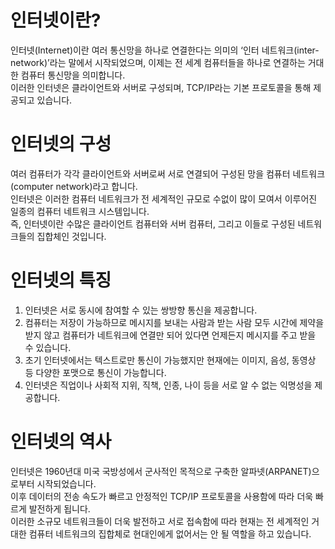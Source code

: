 # 인터넷이란?

인터넷(Internet)이란 여러 통신망을 하나로 연결한다는 의미의 ‘인터 네트워크(inter-network)’라는 말에서 시작되었으며,
이제는 전 세계 컴퓨터들을 하나로 연결하는 거대한 컴퓨터 통신망을 의미합니다.  
이러한 인터넷은 클라이언트와 서버로 구성되며, TCP/IP라는 기본 프로토콜을 통해 제공되고 있습니다.

# 인터넷의 구성
여러 컴퓨터가 각각 클라이언트와 서버로써 서로 연결되어 구성된 망을 컴퓨터 네트워크(computer network)라고 합니다.  
인터넷은 이러한 컴퓨터 네트워크가 전 세계적인 규모로 수없이 많이 모여서 이루어진 일종의 컴퓨터 네트워크 시스템입니다.  
즉, 인터넷이란 수많은 클라이언트 컴퓨터와 서버 컴퓨터, 그리고 이들로 구성된 네트워크들의 집합체인 것입니다.

# 인터넷의 특징

1. 인터넷은 서로 동시에 참여할 수 있는 쌍방향 통신을 제공합니다.
2. 컴퓨터는 저장이 가능하므로 메시지를 보내는 사람과 받는 사람 모두 시간에 제약을 받지 않고 컴퓨터가 네트워크에 연결만 되어 있다면 언제든지 메시지를 주고 받을 수 있습니다.
3. 초기 인터넷에서는 텍스트로만 통신이 가능했지만 현재에는 이미지, 음성, 동영상 등 다양한 포맷으로 통신이 가능합니다.
4. 인터넷은 직업이나 사회적 지위, 직책, 인종, 나이 등을 서로 알 수 없는 익명성을 제공합니다.

# 인터넷의 역사

인터넷은 1960년대 미국 국방성에서 군사적인 목적으로 구축한 알파넷(ARPANET)으로부터 시작되었습니다.  
이후 데이터의 전송 속도가 빠르고 안정적인 TCP/IP 프로토콜을 사용함에 따라 더욱 빠르게 발전하게 됩니다.  
이러한 소규모 네트워크들이 더욱 발전하고 서로 접속함에 따라 현재는 전 세계적인 거대한 컴퓨터 네트워크의 집합체로 현대인에게 없어서는 안 될 역할을 하고 있습니다.